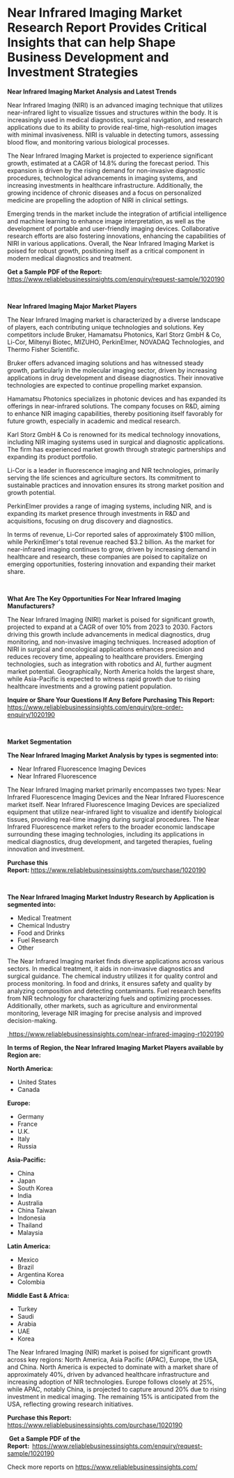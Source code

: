 <p><h1>Near Infrared Imaging Market Research Report Provides Critical Insights that can help Shape Business Development and Investment Strategies</h1></p><p><strong>Near Infrared Imaging Market Analysis and Latest Trends</strong></p>
<p><p>Near Infrared Imaging (NIRI) is an advanced imaging technique that utilizes near-infrared light to visualize tissues and structures within the body. It is increasingly used in medical diagnostics, surgical navigation, and research applications due to its ability to provide real-time, high-resolution images with minimal invasiveness. NIRI is valuable in detecting tumors, assessing blood flow, and monitoring various biological processes.</p><p>The Near Infrared Imaging Market is projected to experience significant growth, estimated at a CAGR of 14.8% during the forecast period. This expansion is driven by the rising demand for non-invasive diagnostic procedures, technological advancements in imaging systems, and increasing investments in healthcare infrastructure. Additionally, the growing incidence of chronic diseases and a focus on personalized medicine are propelling the adoption of NIRI in clinical settings. </p><p>Emerging trends in the market include the integration of artificial intelligence and machine learning to enhance image interpretation, as well as the development of portable and user-friendly imaging devices. Collaborative research efforts are also fostering innovations, enhancing the capabilities of NIRI in various applications. Overall, the Near Infrared Imaging Market is poised for robust growth, positioning itself as a critical component in modern medical diagnostics and treatment.</p></p>
<p><strong>Get a Sample PDF of the Report:&nbsp;</strong> <a href="https://www.reliablebusinessinsights.com/enquiry/request-sample/1020190?utm_campaign=2200&utm_medium=2&utm_source=Github&utm_content=ia&utm_term=04032025&utm_id=near-infrared-imaging">https://www.reliablebusinessinsights.com/enquiry/request-sample/1020190</a></p>
<p>&nbsp;</p>
<p><strong>Near Infrared Imaging Major Market Players</strong></p>
<p><p>The Near Infrared Imaging market is characterized by a diverse landscape of players, each contributing unique technologies and solutions. Key competitors include Bruker, Hamamatsu Photonics, Karl Storz GmbH & Co, Li-Cor, Miltenyi Biotec, MIZUHO, PerkinElmer, NOVADAQ Technologies, and Thermo Fisher Scientific.</p><p>Bruker offers advanced imaging solutions and has witnessed steady growth, particularly in the molecular imaging sector, driven by increasing applications in drug development and disease diagnostics. Their innovative technologies are expected to continue propelling market expansion.</p><p>Hamamatsu Photonics specializes in photonic devices and has expanded its offerings in near-infrared solutions. The company focuses on R&D, aiming to enhance NIR imaging capabilities, thereby positioning itself favorably for future growth, especially in academic and medical research.</p><p>Karl Storz GmbH & Co is renowned for its medical technology innovations, including NIR imaging systems used in surgical and diagnostic applications. The firm has experienced market growth through strategic partnerships and expanding its product portfolio.</p><p>Li-Cor is a leader in fluorescence imaging and NIR technologies, primarily serving the life sciences and agriculture sectors. Its commitment to sustainable practices and innovation ensures its strong market position and growth potential.</p><p>PerkinElmer provides a range of imaging systems, including NIR, and is expanding its market presence through investments in R&D and acquisitions, focusing on drug discovery and diagnostics. </p><p>In terms of revenue, Li-Cor reported sales of approximately $100 million, while PerkinElmer's total revenue reached $3.2 billion. As the market for near-infrared imaging continues to grow, driven by increasing demand in healthcare and research, these companies are poised to capitalize on emerging opportunities, fostering innovation and expanding their market share.</p></p>
<p>&nbsp;</p>
<p><strong>What Are The Key Opportunities For Near Infrared Imaging Manufacturers?</strong></p>
<p><p>The Near Infrared Imaging (NIRI) market is poised for significant growth, projected to expand at a CAGR of over 10% from 2023 to 2030. Factors driving this growth include advancements in medical diagnostics, drug monitoring, and non-invasive imaging techniques. Increased adoption of NIRI in surgical and oncological applications enhances precision and reduces recovery time, appealing to healthcare providers. Emerging technologies, such as integration with robotics and AI, further augment market potential. Geographically, North America holds the largest share, while Asia-Pacific is expected to witness rapid growth due to rising healthcare investments and a growing patient population.</p></p>
<p><strong>Inquire or Share Your Questions If Any Before Purchasing This Report:</strong> <a href="https://www.reliablebusinessinsights.com/enquiry/pre-order-enquiry/1020190?utm_campaign=2200&utm_medium=2&utm_source=Github&utm_content=ia&utm_term=04032025&utm_id=near-infrared-imaging">https://www.reliablebusinessinsights.com/enquiry/pre-order-enquiry/1020190</a></p>
<p>&nbsp;</p>
<p><strong>Market Segmentation</strong></p>
<p><strong>The Near Infrared Imaging Market Analysis by types is segmented into:</strong></p>
<p><ul><li>Near Infrared Fluorescence Imaging Devices</li><li>Near Infrared Fluorescence</li></ul></p>
<p><p>The Near Infrared Imaging market primarily encompasses two types: Near Infrared Fluorescence Imaging Devices and the Near Infrared Fluorescence market itself. Near Infrared Fluorescence Imaging Devices are specialized equipment that utilize near-infrared light to visualize and identify biological tissues, providing real-time imaging during surgical procedures. The Near Infrared Fluorescence market refers to the broader economic landscape surrounding these imaging technologies, including its applications in medical diagnostics, drug development, and targeted therapies, fueling innovation and investment.</p></p>
<p><strong>Purchase this Report:&nbsp;</strong><a href="https://www.reliablebusinessinsights.com/purchase/1020190?utm_campaign=2200&utm_medium=2&utm_source=Github&utm_content=ia&utm_term=04032025&utm_id=near-infrared-imaging">https://www.reliablebusinessinsights.com/purchase/1020190</a></p>
<p>&nbsp;</p>
<p><strong>The Near Infrared Imaging Market Industry Research by Application is segmented into:</strong></p>
<p><ul><li>Medical Treatment</li><li>Chemical Industry</li><li>Food and Drinks</li><li>Fuel Research</li><li>Other</li></ul></p>
<p><p>The Near Infrared Imaging market finds diverse applications across various sectors. In medical treatment, it aids in non-invasive diagnostics and surgical guidance. The chemical industry utilizes it for quality control and process monitoring. In food and drinks, it ensures safety and quality by analyzing composition and detecting contaminants. Fuel research benefits from NIR technology for characterizing fuels and optimizing processes. Additionally, other markets, such as agriculture and environmental monitoring, leverage NIR imaging for precise analysis and improved decision-making.</p></p>
<p><a href="https://www.reliablebusinessinsights.com/near-infrared-imaging-r1020190?utm_campaign=2200&utm_medium=2&utm_source=Github&utm_content=ia&utm_term=04032025&utm_id=near-infrared-imaging">&nbsp;https://www.reliablebusinessinsights.com/near-infrared-imaging-r1020190</a></p>
<p><strong>In terms of Region, the Near Infrared Imaging Market Players available by Region are:</strong></p>
<p>
    <p> <strong> North America: </strong>
        <ul>
            <li>United States</li>
            <li>Canada</li>
        </ul>
        </p> 
    <p> <strong> Europe: </strong>
        <ul>
            <li>Germany</li>
            <li>France</li>
            <li>U.K.</li>
            <li>Italy</li>
            <li>Russia</li>
        </ul>
        </p> 
    <p> <strong> Asia-Pacific: </strong>
        <ul>
            <li>China</li>
            <li>Japan</li>
            <li>South Korea</li>
            <li>India</li>
            <li>Australia</li>
            <li>China Taiwan</li>
            <li>Indonesia</li>
            <li>Thailand</li>
            <li>Malaysia</li>
        </ul>
        </p> 
    <p> <strong> Latin America: </strong>
        <ul>
            <li>Mexico</li>
            <li>Brazil</li>
            <li>Argentina Korea</li>
            <li>Colombia</li>
        </ul>
        </p> 
    <p> <strong> Middle East & Africa: </strong>
        <ul>
            <li>Turkey</li>
            <li>Saudi</li>
            <li>Arabia</li>
            <li>UAE</li>
            <li>Korea</li>
        </ul>
    </p>
    </p>
<p><p>The Near Infrared Imaging (NIR) market is poised for significant growth across key regions: North America, Asia Pacific (APAC), Europe, the USA, and China. North America is expected to dominate with a market share of approximately 40%, driven by advanced healthcare infrastructure and increasing adoption of NIR technologies. Europe follows closely at 25%, while APAC, notably China, is projected to capture around 20% due to rising investment in medical imaging. The remaining 15% is anticipated from the USA, reflecting growing research initiatives.</p></p>
<p><strong>Purchase this Report: </strong><a href="https://www.reliablebusinessinsights.com/purchase/1020190?utm_campaign=2200&utm_medium=2&utm_source=Github&utm_content=ia&utm_term=04032025&utm_id=near-infrared-imaging">https://www.reliablebusinessinsights.com/purchase/1020190</a></p>
<p>&nbsp;<strong>Get a Sample PDF of the Report:&nbsp;&nbsp;</strong><a href="https://www.reliablebusinessinsights.com/enquiry/request-sample/1020190?utm_campaign=2200&utm_medium=2&utm_source=Github&utm_content=ia&utm_term=04032025&utm_id=near-infrared-imaging">https://www.reliablebusinessinsights.com/enquiry/request-sample/1020190</a></p>
<p><strong></strong></p>
<p>Check more reports on <a href="https://www.reliablebusinessinsights.com/?utm_campaign=2200&utm_medium=2&utm_source=Github&utm_content=ia&utm_term=04032025&utm_id=near-infrared-imaging">https://www.reliablebusinessinsights.com/</a></p>